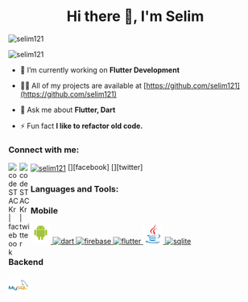 <h1 align="center">Hi there 👋, I'm Selim</h1>

<p align="left"> <img src="https://komarev.com/ghpvc/?username=selim121&label=Profile%20views&color=0e75b6&style=flat" alt="selim121" /> </p>

<p align="left"><img src="https://github-profile-trophy.vercel.app/?username=selim121" alt="selim121" /> </p>

- 🔭 I’m currently working on **Flutter Development**

- 👨‍💻 All of my projects are available at [https://github.com/selim121](https://github.com/selim121)

- 💬 Ask me about **Flutter, Dart**

- ⚡ Fun fact **I like to refactor old code.**

<h3 align="left">Connect with me:</h3>
<p align="left">
<a href="https://www.linkedin.com/in/selimhossain-sh1/" target="blank"><img align="center" src="https://cdn.jsdelivr.net/npm/simple-icons@3.0.1/icons/linkedin.svg" alt="selim121" height="30" width="40" /></a>
[<img align="left" alt="codeSTACKr | facebook" width="22px" src="https://www.facebook.com/selimhossain.sh1/" />][facebook]
[<img align="left" alt="codeSTACKr | twitter" width="22px" src="https://twitter.com/selim_hossain1" />][twitter]
</p>

<h3 align="left">Languages and Tools:</h3>

<h3 align="left">Mobile</h3>
 <a href="https://developer.
 .com" target="_blank"> <img src="https://raw.githubusercontent.com/devicons/devicon/master/icons/android/android-original-wordmark.svg" alt="android" width="40" height="40"/> </a>
<a href="https://dart.dev" target="_blank"> <img src="https://www.vectorlogo.zone/logos/dartlang/dartlang-icon.svg" alt="dart" width="40" height="40"/> </a>  
<a href="https://firebase.google.com/" target="_blank"> <img src="https://www.vectorlogo.zone/logos/firebase/firebase-icon.svg" alt="firebase" width="40" height="40"/> </a>
<a href="https://flutter.dev" target="_blank"> <img src="https://www.vectorlogo.zone/logos/flutterio/flutterio-icon.svg" alt="flutter" width="40" height="40"/> </a>
<a href="https://www.java.com" target="_blank"> <img src="https://raw.githubusercontent.com/devicons/devicon/master/icons/java/java-original.svg" alt="java" width="40" height="40"/> </a>
<a href="https://www.sqlite.org/" target="_blank"> <img src="https://www.vectorlogo.zone/logos/sqlite/sqlite-icon.svg" alt="sqlite" width="40" height="40"/> </a>


<h3 align="left">Backend</h3>
<a href="https://www.mysql.com/" target="_blank"> <img src="https://raw.githubusercontent.com/devicons/devicon/master/icons/mysql/mysql-original-wordmark.svg" alt="mysql" width="40" height="40"/> </a>

